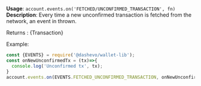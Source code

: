**Usage**: `account.events.on('FETCHED/UNCONFIRMED_TRANSACTION', fn)`    
**Description**: Every time a new unconfirmed transaction is fetched from the network, an event in thrown.

Returns : {Transaction}

Example: 
```js
const {EVENTS} = require('@dashevo/wallet-lib');
const onNewUnconfirmedTx = (tx)=>{
  console.log('Unconfirmed tx', tx);
}
account.events.on(EVENTS.FETCHED_UNCONFIRMED_TRANSACTION, onNewUnconfirmedTx);
```

